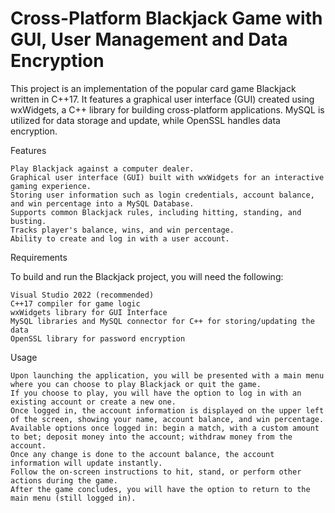 # Cross-Platform Blackjack Game with GUI, User Management and Data Encryption

This project is an implementation of the popular card game Blackjack written in C++17. It features a graphical user interface (GUI) created using wxWidgets, a C++ library for building cross-platform applications. MySQL is utilized for data storage and update, while OpenSSL handles data encryption.

Features

    Play Blackjack against a computer dealer.
    Graphical user interface (GUI) built with wxWidgets for an interactive gaming experience.
    Storing user information such as login credentials, account balance, and win percentage into a MySQL Database.
    Supports common Blackjack rules, including hitting, standing, and busting.
    Tracks player's balance, wins, and win percentage.
    Ability to create and log in with a user account.

Requirements

To build and run the Blackjack project, you will need the following:

    Visual Studio 2022 (recommended)
    C++17 compiler for game logic
    wxWidgets library for GUI Interface
    MySQL libraries and MySQL connector for C++ for storing/updating the data
    OpenSSL library for password encryption

Usage

    Upon launching the application, you will be presented with a main menu where you can choose to play Blackjack or quit the game.
    If you choose to play, you will have the option to log in with an existing account or create a new one.
    Once logged in, the account information is displayed on the upper left of the screen, showing your name, account balance, and win percentage.
    Available options once logged in: begin a match, with a custom amount to bet; deposit money into the account; withdraw money from the account.
    Once any change is done to the account balance, the account information will update instantly.
    Follow the on-screen instructions to hit, stand, or perform other actions during the game.
    After the game concludes, you will have the option to return to the main menu (still logged in).